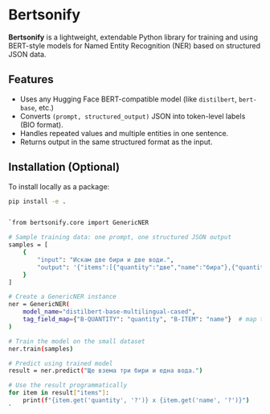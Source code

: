 # Bertsonify

**Bertsonify** is a lightweight, extendable Python library for training and using BERT-style models for Named Entity Recognition (NER) based on structured JSON data.

## Features

- Uses any Hugging Face BERT-compatible model (like `distilbert`, `bert-base`, etc.)
- Converts `(prompt, structured_output)` JSON into token-level labels (BIO format).
- Handles repeated values and multiple entities in one sentence.
- Returns output in the same structured format as the input.

## Installation (Optional)

To install locally as a package:

```bash
pip install -e .


`from bertsonify.core import GenericNER

# Sample training data: one prompt, one structured JSON output
samples = [
    {
        "input": "Искам две бири и две води.",
        "output": '{"items":[{"quantity":"две","name":"бира"},{"quantity":"две","name":"вода"}]}'
    }
]

# Create a GenericNER instance
ner = GenericNER(
    model_name="distilbert-base-multilingual-cased",
    tag_field_map={"B-QUANTITY": "quantity", "B-ITEM": "name"}  # map tags to JSON keys
)

# Train the model on the small dataset
ner.train(samples)

# Predict using trained model
result = ner.predict("Ще взема три бири и една вода.")

# Use the result programmatically
for item in result["items"]:
    print(f"{item.get('quantity', '?')} x {item.get('name', '?')}")
`